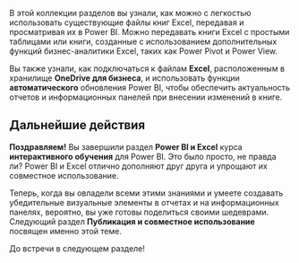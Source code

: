 В этой коллекции разделов вы узнали, как можно с легкостью использовать существующие файлы книг Excel, передавая и просматривая их в Power BI. Можно передавать книги Excel с простыми таблицами или книги, созданные с использованием дополнительных функций бизнес-аналитики Excel, таких как Power Pivot и Power View.

Вы также узнали, как подключаться к файлам **Excel**, расположенным в хранилище **OneDrive для бизнеса**, и использовать функции **автоматического** обновления Power BI, чтобы обеспечить актуальность отчетов и информационных панелей при внесении изменений в книге.

## <a name="next-steps"></a>Дальнейшие действия
**Поздравляем!** Вы завершили раздел **Power BI и Excel** курса **интерактивного обучения** для Power BI. Это было просто, не правда ли? Power BI и Excel отлично дополняют друг друга и упрощают их совместное использование.

Теперь, когда вы овладели всеми этими знаниями и умеете создавать убедительные визуальные элементы в отчетах и на информационных панелях, вероятно, вы уже готовы поделиться своими шедеврами. Следующий раздел **Публикация и совместное использование** посвящен именно этой теме.

До встречи в следующем разделе!

